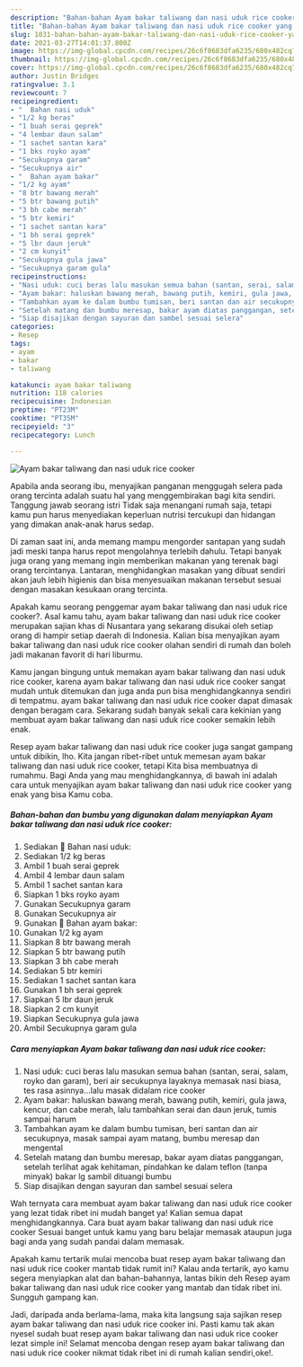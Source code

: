 ```yaml
---
description: "Bahan-bahan Ayam bakar taliwang dan nasi uduk rice cooker yang lezat Untuk Jualan"
title: "Bahan-bahan Ayam bakar taliwang dan nasi uduk rice cooker yang lezat Untuk Jualan"
slug: 1031-bahan-bahan-ayam-bakar-taliwang-dan-nasi-uduk-rice-cooker-yang-lezat-untuk-jualan
date: 2021-03-27T14:01:37.800Z
image: https://img-global.cpcdn.com/recipes/26c6f8683dfa6235/680x482cq70/ayam-bakar-taliwang-dan-nasi-uduk-rice-cooker-foto-resep-utama.jpg
thumbnail: https://img-global.cpcdn.com/recipes/26c6f8683dfa6235/680x482cq70/ayam-bakar-taliwang-dan-nasi-uduk-rice-cooker-foto-resep-utama.jpg
cover: https://img-global.cpcdn.com/recipes/26c6f8683dfa6235/680x482cq70/ayam-bakar-taliwang-dan-nasi-uduk-rice-cooker-foto-resep-utama.jpg
author: Justin Bridges
ratingvalue: 3.1
reviewcount: 7
recipeingredient:
- "  Bahan nasi uduk"
- "1/2 kg beras"
- "1 buah serai geprek"
- "4 lembar daun salam"
- "1 sachet santan kara"
- "1 bks royko ayam"
- "Secukupnya garam"
- "Secukupnya air"
- "  Bahan ayam bakar"
- "1/2 kg ayam"
- "8 btr bawang merah"
- "5 btr bawang putih"
- "3 bh cabe merah"
- "5 btr kemiri"
- "1 sachet santan kara"
- "1 bh serai geprek"
- "5 lbr daun jeruk"
- "2 cm kunyit"
- "Secukupnya gula jawa"
- "Secukupnya garam gula"
recipeinstructions:
- "Nasi uduk: cuci beras lalu masukan semua bahan (santan, serai, salam, royko dan garam), beri air secukupnya layaknya memasak nasi biasa, tes rasa asinnya...lalu masak didalam rice cooker"
- "Ayam bakar: haluskan bawang merah, bawang putih, kemiri, gula jawa, kencur, dan cabe merah, lalu tambahkan serai dan daun jeruk, tumis sampai harum"
- "Tambahkan ayam ke dalam bumbu tumisan, beri santan dan air secukupnya, masak sampai ayam matang, bumbu meresap dan mengental"
- "Setelah matang dan bumbu meresap, bakar ayam diatas panggangan, setelah terlihat agak kehitaman, pindahkan ke dalam teflon (tanpa minyak) bakar lg sambil dituangi bumbu"
- "Siap disajikan dengan sayuran dan sambel sesuai selera"
categories:
- Resep
tags:
- ayam
- bakar
- taliwang

katakunci: ayam bakar taliwang 
nutrition: 118 calories
recipecuisine: Indonesian
preptime: "PT23M"
cooktime: "PT35M"
recipeyield: "3"
recipecategory: Lunch

---
```



![Ayam bakar taliwang dan nasi uduk rice cooker](https://img-global.cpcdn.com/recipes/26c6f8683dfa6235/680x482cq70/ayam-bakar-taliwang-dan-nasi-uduk-rice-cooker-foto-resep-utama.jpg)

Apabila anda seorang ibu, menyajikan panganan menggugah selera pada orang tercinta adalah suatu hal yang menggembirakan bagi kita sendiri. Tanggung jawab seorang istri Tidak saja menangani rumah saja, tetapi kamu pun harus menyediakan keperluan nutrisi tercukupi dan hidangan yang dimakan anak-anak harus sedap.

Di zaman  saat ini, anda memang mampu mengorder santapan yang sudah jadi meski tanpa harus repot mengolahnya terlebih dahulu. Tetapi banyak juga orang yang memang ingin memberikan makanan yang terenak bagi orang tercintanya. Lantaran, menghidangkan masakan yang dibuat sendiri akan jauh lebih higienis dan bisa menyesuaikan makanan tersebut sesuai dengan masakan kesukaan orang tercinta. 



Apakah kamu seorang penggemar ayam bakar taliwang dan nasi uduk rice cooker?. Asal kamu tahu, ayam bakar taliwang dan nasi uduk rice cooker merupakan sajian khas di Nusantara yang sekarang disukai oleh setiap orang di hampir setiap daerah di Indonesia. Kalian bisa menyajikan ayam bakar taliwang dan nasi uduk rice cooker olahan sendiri di rumah dan boleh jadi makanan favorit di hari liburmu.

Kamu jangan bingung untuk memakan ayam bakar taliwang dan nasi uduk rice cooker, karena ayam bakar taliwang dan nasi uduk rice cooker sangat mudah untuk ditemukan dan juga anda pun bisa menghidangkannya sendiri di tempatmu. ayam bakar taliwang dan nasi uduk rice cooker dapat dimasak dengan beragam cara. Sekarang sudah banyak sekali cara kekinian yang membuat ayam bakar taliwang dan nasi uduk rice cooker semakin lebih enak.

Resep ayam bakar taliwang dan nasi uduk rice cooker juga sangat gampang untuk dibikin, lho. Kita jangan ribet-ribet untuk memesan ayam bakar taliwang dan nasi uduk rice cooker, tetapi Kita bisa membuatnya di rumahmu. Bagi Anda yang mau menghidangkannya, di bawah ini adalah cara untuk menyajikan ayam bakar taliwang dan nasi uduk rice cooker yang enak yang bisa Kamu coba.

<!--inarticleads1-->

##### Bahan-bahan dan bumbu yang digunakan dalam menyiapkan Ayam bakar taliwang dan nasi uduk rice cooker:

1. Sediakan  🌸 Bahan nasi uduk:
1. Sediakan 1/2 kg beras
1. Ambil 1 buah serai geprek
1. Ambil 4 lembar daun salam
1. Ambil 1 sachet santan kara
1. Siapkan 1 bks royko ayam
1. Gunakan Secukupnya garam
1. Gunakan Secukupnya air
1. Gunakan  🌸 Bahan ayam bakar:
1. Gunakan 1/2 kg ayam
1. Siapkan 8 btr bawang merah
1. Siapkan 5 btr bawang putih
1. Siapkan 3 bh cabe merah
1. Sediakan 5 btr kemiri
1. Sediakan 1 sachet santan kara
1. Gunakan 1 bh serai geprek
1. Siapkan 5 lbr daun jeruk
1. Siapkan 2 cm kunyit
1. Siapkan Secukupnya gula jawa
1. Ambil Secukupnya garam gula




<!--inarticleads2-->

##### Cara menyiapkan Ayam bakar taliwang dan nasi uduk rice cooker:

1. Nasi uduk: cuci beras lalu masukan semua bahan (santan, serai, salam, royko dan garam), beri air secukupnya layaknya memasak nasi biasa, tes rasa asinnya...lalu masak didalam rice cooker
1. Ayam bakar: haluskan bawang merah, bawang putih, kemiri, gula jawa, kencur, dan cabe merah, lalu tambahkan serai dan daun jeruk, tumis sampai harum
1. Tambahkan ayam ke dalam bumbu tumisan, beri santan dan air secukupnya, masak sampai ayam matang, bumbu meresap dan mengental
1. Setelah matang dan bumbu meresap, bakar ayam diatas panggangan, setelah terlihat agak kehitaman, pindahkan ke dalam teflon (tanpa minyak) bakar lg sambil dituangi bumbu
1. Siap disajikan dengan sayuran dan sambel sesuai selera




Wah ternyata cara membuat ayam bakar taliwang dan nasi uduk rice cooker yang lezat tidak ribet ini mudah banget ya! Kalian semua dapat menghidangkannya. Cara buat ayam bakar taliwang dan nasi uduk rice cooker Sesuai banget untuk kamu yang baru belajar memasak ataupun juga bagi anda yang sudah pandai dalam memasak.

Apakah kamu tertarik mulai mencoba buat resep ayam bakar taliwang dan nasi uduk rice cooker mantab tidak rumit ini? Kalau anda tertarik, ayo kamu segera menyiapkan alat dan bahan-bahannya, lantas bikin deh Resep ayam bakar taliwang dan nasi uduk rice cooker yang mantab dan tidak ribet ini. Sungguh gampang kan. 

Jadi, daripada anda berlama-lama, maka kita langsung saja sajikan resep ayam bakar taliwang dan nasi uduk rice cooker ini. Pasti kamu tak akan nyesel sudah buat resep ayam bakar taliwang dan nasi uduk rice cooker lezat simple ini! Selamat mencoba dengan resep ayam bakar taliwang dan nasi uduk rice cooker nikmat tidak ribet ini di rumah kalian sendiri,oke!.

